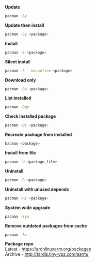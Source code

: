 **Update**  
```sh
pacman -Sy
```

**Update then install**  
```sh
pacman -Sy <package>
```

**Install**  
```sh
pacman -S <package>
```

**Silent install**  
```sh
pacman -S --noconfirm <package>
```

**Download only**  
```sh
pacman -Sw <package>
```

**List installed**  
```sh
pacman -Qqe
```

**Check installed package**  
```sh
pacman -Qi <package>
```

**Recreate package from installed**  
```sh
bacman <package>
```

**Install from file**  
```sh
pacman -U <package_file>
```

**Uninstall**  
```sh
pacman -R <package>
```

**Uninstall with unused depends**  
```sh
pacman -Rs <package>
```

**System wide upgrade**  
```sh
pacman -Syu
```

**Remove outdated packages from cache**  
```sh
pacman -Sc
```

**Package repo**  
Latest - https://archlinuxarm.org/packages  
Archive - http://tardis.tiny-vps.com/aarm/  
